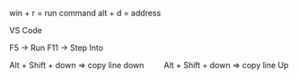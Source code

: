 

win + r = run command
alt + d = address



VS Code

F5 -> Run
F11 -> Step Into


Alt + Shift + down => copy line down        
Alt + Shift + down => copy line Up
